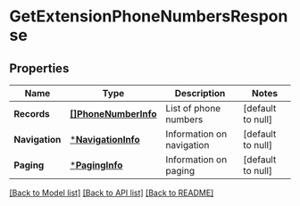 # GetExtensionPhoneNumbersResponse

## Properties
Name | Type | Description | Notes
------------ | ------------- | ------------- | -------------
**Records** | [**[]PhoneNumberInfo**](PhoneNumberInfo.md) | List of phone numbers | [default to null]
**Navigation** | [***NavigationInfo**](NavigationInfo.md) | Information on navigation | [default to null]
**Paging** | [***PagingInfo**](PagingInfo.md) | Information on paging | [default to null]

[[Back to Model list]](../README.md#documentation-for-models) [[Back to API list]](../README.md#documentation-for-api-endpoints) [[Back to README]](../README.md)


